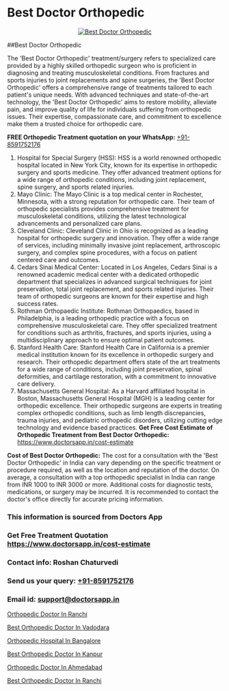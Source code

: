 # Best Doctor Orthopedic

<p align="center">
  <a href="https://doctorsapp.in">
    <img src="https://i.ibb.co/tqM3hNg/sqdqdqsddsa.png" alt="Best Doctor Orthopedic">
  </a>
</p>
##Best Doctor Orthopedic

The 'Best Doctor Orthopedic' treatment/surgery refers to specialized care provided by a highly skilled orthopedic surgeon who is proficient in diagnosing and treating musculoskeletal conditions. From fractures and sports injuries to joint replacements and spine surgeries, the 'Best Doctor Orthopedic' offers a comprehensive range of treatments tailored to each patient's unique needs. With advanced techniques and state-of-the-art technology, the 'Best Doctor Orthopedic' aims to restore mobility, alleviate pain, and improve quality of life for individuals suffering from orthopedic issues. Their expertise, compassionate care, and commitment to excellence make them a trusted choice for orthopedic care.

**FREE Orthopedic Treatment quotation on your WhatsApp:**  [+91-8591752176](https://api.whatsapp.com/send?phone=8591752176)

1) Hospital for Special Surgery (HSS): HSS is a world renowned orthopedic hospital located in New York City, known for its expertise in orthopedic surgery and sports medicine. They offer advanced treatment options for a wide range of orthopedic conditions, including joint replacement, spine surgery, and sports related injuries.
2) Mayo Clinic: The Mayo Clinic is a top medical center in Rochester, Minnesota, with a strong reputation for orthopedic care. Their team of orthopedic specialists provides comprehensive treatment for musculoskeletal conditions, utilizing the latest technological advancements and personalized care plans.
3) Cleveland Clinic: Cleveland Clinic in Ohio is recognized as a leading hospital for orthopedic surgery and innovation. They offer a wide range of services, including minimally invasive joint replacement, arthroscopic surgery, and complex spine procedures, with a focus on patient centered care and outcomes.
4) Cedars Sinai Medical Center: Located in Los Angeles, Cedars Sinai is a renowned academic medical center with a dedicated orthopedic department that specializes in advanced surgical techniques for joint preservation, total joint replacement, and sports related injuries. Their team of orthopedic surgeons are known for their expertise and high success rates.
5) Rothman Orthopaedic Institute: Rothman Orthopaedics, based in Philadelphia, is a leading orthopedic practice with a focus on comprehensive musculoskeletal care. They offer specialized treatment for conditions such as arthritis, fractures, and sports injuries, using a multidisciplinary approach to ensure optimal patient outcomes.
6) Stanford Health Care: Stanford Health Care in California is a premier medical institution known for its excellence in orthopedic surgery and research. Their orthopedic department offers state of the art treatments for a wide range of conditions, including joint preservation, spinal deformities, and cartilage restoration, with a commitment to innovative care delivery.
7) Massachusetts General Hospital: As a Harvard affiliated hospital in Boston, Massachusetts General Hospital (MGH) is a leading center for orthopedic excellence. Their orthopedic surgeons are experts in treating complex orthopedic conditions, such as limb length discrepancies, trauma injuries, and pediatric orthopedic disorders, utilizing cutting edge technology and evidence based practices.
**Get Free Cost Estimate of Orthopedic Treatment from Best Doctor Orthopedic:** https://www.doctorsapp.in/cost-estimate

**Cost of Best Doctor Orthopedic:**
The cost for a consultation with the 'Best Doctor Orthopedic' in India can vary depending on the specific treatment or procedure required, as well as the location and reputation of the doctor. On average, a consultation with a top orthopedic specialist in India can range from INR 1000 to INR 3000 or more. Additional costs for diagnostic tests, medications, or surgery may be incurred. It is recommended to contact the doctor's office directly for accurate pricing information.

### This information is sourced from Doctors App 
### Get Free Treatment Quotation https://www.doctorsapp.in/cost-estimate
### Contact info: Roshan Chaturvedi 
### Send us your query: [+91-8591752176](https://api.whatsapp.com/send?phone=8591752176) 
### Email id: support@doctorsapp.in

[Orthopedic Doctor In Ranchi](https://www.linkedin.com/pulse/orthopedic-doctor-ranchi-doctorsapp-khulna-ga69e?trackingId=v5P4mtlFklB1Pj2Q9mxt0g%3D%3D&lipi=urn%3Ali%3Apage%3Ad_flagship3_company_admin%3BEfzsr1%2BmQ6eR1XkJR7MU1A%3D%3D)

[Best Orthopedic Doctor In Vadodara](https://www.linkedin.com/pulse/best-orthopedic-doctor-vadodara-doctorsapp-chittagong-qieke?trackingId=VVx2eZJSHzTwtOH2z%2FdacA%3D%3D&lipi=urn%3Ali%3Apage%3Ad_flagship3_company_admin%3BUjs5mcUZR9ewYOKOFkpg2w%3D%3D)

[Orthopedic Hospital In Bangalore](https://medium.com/@vimalrana22/orthopedic-hospital-in-bangalore-ba14bbeeed06)

[Best Orthopedic Doctor In Kanpur](https://medium.com/@vimalrana22/best-orthopedic-doctor-in-kanpur-29a81a7eb859)

[Orthopedic Doctor In Ahmedabad](https://justacademyin.github.io/justacademy/orthopedic-doctor-in-ahmedabad)

[Best Orthopedic Doctor In Ranchi](https://doctors-apps.github.io/doctorsapp/best-orthopedic-doctor-in-ranchi)

